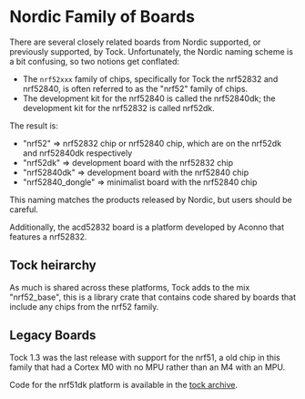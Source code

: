 Nordic Family of Boards
=======================

There are several closely related boards from Nordic supported, or previously
supported, by Tock. Unfortunately, the Nordic naming scheme is a bit confusing,
so two notions get conflated:

  - The `nrf52xxx` family of chips, specifically for Tock the nrf52832 and nrf52840, is often referred to as the "nrf52" family of chips.
  - The development kit for the nrf52840 is called the nrf52840dk; the development kit for the nrf52832 is called nrf52dk.

The result is:

  - "nrf52" => nrf52832 chip or nrf52840 chip, which are on the nrf52dk and nrf52840dk respectively
  - "nrf52dk" => development board with the nrf52832 chip
  - "nrf52840dk" => development board with the nrf52840 chip
  - "nrf52840_dongle" => minimalist board with the nrf52840 chip

This naming matches the products released by Nordic, but users should be careful.

Additionally, the acd52832 board is a platform developed by Aconno that
features a nrf52832.


Tock heirarchy
--------------

As much is shared across these platforms, Tock adds to the mix "nrf52_base",
this is a library crate that contains code shared by boards that include any
chips from the nrf52 family.


Legacy Boards
-------------

Tock 1.3 was the last release with support for the nrf51, a old chip in this
family that had a Cortex M0 with no MPU rather than an M4 with an MPU.

Code for the nrf51dk platform is available in the
[tock archive](https://github.com/tock/tock-archive/tree/master/nrf51dk).
